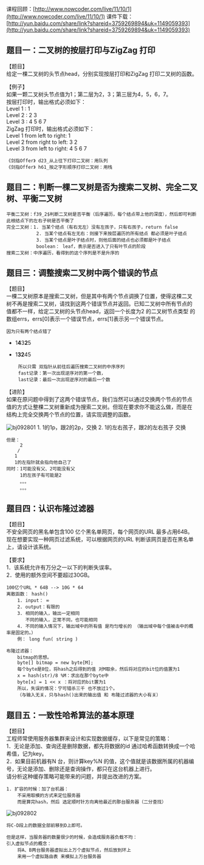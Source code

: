 课程回顾：[http://www.nowcoder.com/live/11/10/1](http://www.nowcoder.com/live/11/10/1)
课件下载：[http://yun.baidu.com/share/link?shareid=3759269894&uk=1149059393](http://yun.baidu.com/share/link?shareid=3759269894&uk=1149059393)



## 题目一：二叉树的按层打印与ZigZag 打印
【题目】  
给定一棵二叉树的头节点head，分别实现按层打印和ZigZag 打印二叉树的函数。

【例子】  
如果一颗二叉树头节点值为1；第二层为2，3；第三层为4，5，6，7。  
按层打印时，输出格式必须如下：  
Level 1 : 1  
Level 2 : 2 3  
Level 3 : 4 5 6 7  
ZigZag 打印时，输出格式必须如下：  
Level 1 from left to right: 1  
Level 2 from right to left: 3 2  
Level 3 from left to right: 4 5 6 7  

    《剑指Offer》 d23_从上往下打印二叉树：用队列
    《剑指Offer》 h61_按之字形顺序打印二叉树：用栈


## 题目二：判断一棵二叉树是否为搜索二叉树、完全二叉树、平衡二叉树

    平衡二叉树：f39_2$判断二叉树是否平衡（后序遍历，每个结点带上他的深度），然后即可判断此根结点下的左右子树是否平衡了
    完全二叉树：1. 当某个结点（有右无左）没有左孩子，只有右孩子，return false
               2. 当某个结点有左无右：则接下来按层遍历的所有结点 都必须是叶子结点
               3. 当某个结点是叶子结点时，则他后面的结点也必须都是叶子结点
               boolean： leaf，表示是否进入了只有叶节点的阶段
    搜索二叉树：中序遍历，看得到的这个序列是不是升序的
              

## 题目三：调整搜索二叉树中两个错误的节点
【题目】  
一棵二叉树原本是搜索二叉树，但是其中有两个节点调换了位置，使得这棵二叉
树不再是搜索二叉树，请找到这两个错误节点并返回。已知二叉树中所有节点的
值都不一样，给定二叉树的头节点head，返回一个长度为2 的二叉树节点类型
的数组errs，errs[0]表示一个错误节点，errs[1]表示另一个错误节点。
    
    
    因为只有两个结点错了
    
 - 1**4**3**2**5
 - 1**32**45
 
        所以只需 双指针从前往后遍历搜索二叉树的中序序列
        fast记录：第一次出现逆序对的第一个数，
        last记录：最后一次出现逆序对的最后一个数


【进阶】  
如果在原问题中得到了这两个错误节点，我们当然可以通过交换两个节点的节点
值的方式让整棵二叉树重新成为搜索二叉树。但现在要求你不能这么做，而是在
结构上完全交换两个节点的位置，请实现调整的函数。

![bj092801](https://raw.githubusercontent.com/nibnait/algorithms/master/src/nowcoder/common/imgs/nowcoderbj16092801.png)
    1. 1的1p，跟2的2p，交换
    2. 1的左右孩子，跟2的左右孩子 交换
    
    但是：
         2
        /
       1
       1的左指针就会指向他自己了
    同时：1可能没有父、2可能没有父
         1的左孩子有可能是2
         。。。
         。。。



## 题目四：认识布隆过滤器
【题目】  
不安全网页的黑名单包含100 亿个黑名单网页，每个网页的URL 最多占用64B。
现在想要实现一种网页过滤系统，可以根据网页的URL 判断该网页是否在黑名单
上，请设计该系统。

【要求】  
1．该系统允许有万分之一以下的判断失误率。  
2．使用的额外空间不要超过30GB。
  
    100亿个URL * 64B --> 10G * 64
    离散函数： hash()
        1. input： ∞
        2. output：有限的
        3. 相同的输入，输出一定相同
           不同的输入，正常不同，也可能相同
        4. 不同的输入情况下，输出域中的所有值 是均匀增长的 （输出域中每个值被击中的概率是固定的。）
        例： long fun( string )
        
    布隆过滤器：
        bitmap的思想。
        byte[] bitmap = new byte[M];    
        每个byte是8位，将hash之后得到的值 对M取余，然后将对应的bit位的值置为1
        x = hash(str)/8 %M：求出在那个byte中
        byte[x] = 1 << x ：将对应的bit置为1
        所以，失误的情况：宁可错杀三千 也不放过1个。
        （与输入无关，只与hash()出来的输出值 和 布隆过滤器的大小有关）
           
  
  
## 题目五：一致性哈希算法的基本原理
【题目】  
工程师常使用服务器集群来设计和实现数据缓存，以下是常见的策略：  
1．无论是添加、查询还是删除数据，都先将数据的id 通过哈希函数转换成一个哈希值，记为key。  
2．如果目前机器有N 台，则计算key%N 的值，这个值就是该数据所属的机器编号，无论是添加、删除还是查询操作，都只在这台机器上进行。  
请分析这种缓存策略可能带来的问题，并提出改进的方案。

    1. 扩容的时候：加了台机器：
        不采用取模的方式来定位服务器
        而是算完hash，然后 选定顺时针方向离他最近的那台服务器（二分查找）
![bj092802](https://raw.githubusercontent.com/nibnait/algorithms/master/src/nowcoder/common/imgs/nowcoderbj16092802.png)
    
    将C-D段上的数据全部前移到D上即可。
    
    但是这样，当服务器的数量很少的时候，会造成服务器负载不均：
    引入虚拟节点的概念： 
        将A、B两台服务器虚拟出上万个虚拟节点，然后放到环上
        来用一个虚拟路由表 来模拟上万台服务器
    

